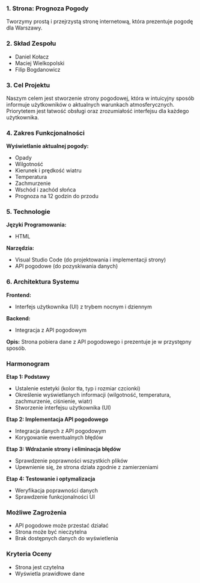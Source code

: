### 1. Strona: Prognoza Pogody
Tworzymy prostą i przejrzystą stronę internetową, która prezentuje pogodę dla Warszawy.

### 2. Skład Zespołu
- Daniel Kołacz
- Maciej Wielkopolski
- Filip Bogdanowicz

### 3. Cel Projektu
Naszym celem jest stworzenie strony pogodowej, która w intuicyjny sposób informuje użytkowników o aktualnych warunkach atmosferycznych. Priorytetem jest łatwość obsługi oraz zrozumiałość interfejsu dla każdego użytkownika.

### 4. Zakres Funkcjonalności

**Wyświetlanie aktualnej pogody:**
- Opady
- Wilgotność
- Kierunek i prędkość wiatru
- Temperatura
- Zachmurzenie
- Wschód i zachód słońca
- Prognoza na 12 godzin do przodu

### 5. Technologie

**Języki Programowania:**
- HTML

**Narzędzia:**
- Visual Studio Code (do projektowania i implementacji strony)
- API pogodowe (do pozyskiwania danych)

### 6. Architektura Systemu

**Frontend:**
- Interfejs użytkownika (UI) z trybem nocnym i dziennym

**Backend:**
- Integracja z API pogodowym

**Opis:**
Strona pobiera dane z API pogodowego i prezentuje je w przystępny sposób.

### Harmonogram

**Etap 1: Podstawy**
- Ustalenie estetyki (kolor tła, typ i rozmiar czcionki)
- Określenie wyświetlanych informacji (wilgotność, temperatura, zachmurzenie, ciśnienie, wiatr)
- Stworzenie interfejsu użytkownika (UI)

**Etap 2: Implementacja API pogodowego**
- Integracja danych z API pogodowym
- Korygowanie ewentualnych błędów

**Etap 3: Wdrażanie strony i eliminacja błędów**
- Sprawdzenie poprawności wszystkich plików
- Upewnienie się, że strona działa zgodnie z zamierzeniami

**Etap 4: Testowanie i optymalizacja**
- Weryfikacja poprawności danych
- Sprawdzenie funkcjonalności UI

### Możliwe Zagrożenia
- API pogodowe może przestać działać
- Strona może być nieczytelna
- Brak dostępnych danych do wyświetlenia

### Kryteria Oceny
- Strona jest czytelna
- Wyświetla prawidłowe dane
